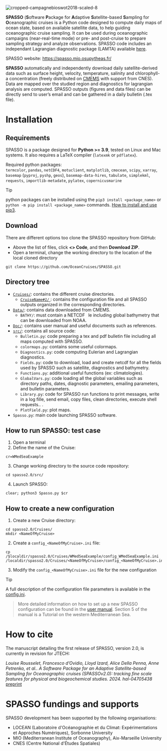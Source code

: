 ![cropped-campagnebioswot2018-scaled-8](https://user-images.githubusercontent.com/48068153/229452531-b29daedb-bbdb-498f-9d7e-f339390a5c9d.jpg)

**SPASSO** (**S**oftware **P**ackage for **A**daptive **S**atellite-based **S**ampling for **O**ceanographic cruises is a Python code designed to compute daily maps of ocean state, based on available satellite data, to help guiding oceanographic cruise sampling. It can be used during oceanographic campaigns (near-real-time mode) or pre- and post-cruise to prepare sampling strategy and analyze observations. SPASSO code includes an independant Lagrangian diagnostic package (LAMTA) available <a href="https://github.com/rousseletL/lamtaLR" target="_blank">here</a>.

SPASSO website: https://spasso.mio.osupytheas.fr/

**SPASSO** automatically and independently download daily satellite-derived data such as surface height, velocity, temperature, salinity and chlorophyll-a
concentration (freely distributed on [CMEMS](https://data.marine.copernicus.eu/products) with support from CNES). Data are mapped over the studied region and diagnostics for lagrangian analysis are computed.
SPASSO outputs (figures and data files) can be directly send to user’s email and can be gathered in
a daily bulletin (.tex file).

# Installation
## Requirements
SPASSO is a package designed for **Python >= 3.9**, tested on Linux and Mac systems. It also requires a LaTeX compiler (`latexmk` or `pdflatex`).

Required python packages:\
`termcolor`, `pandas`, `netCDF4`, `motuclient`, `matplotlib`, `cmocean`, `scipy`, `xarray`, `basemap` (`pyproj`, `pyshp`, `geos`), `basemap-data-hires`, `tabulate`, `simplekml`, `requests`, `importlib-metadate`, `pylatex`, `copernicusmarine`

> [!TIP]
> python packages can be installed using the `pip3 install <package_name>` or `python -m pip install <package_name>` commands. [How to install and use pip3](https://www.activestate.com/resources/quick-reads/how-to-install-and-use-pip3/#:~:text=Pip3%20is%20the%20official%20package,in%20the%20Python%20standard%20library.).

## Download  
There are different options too clone the SPASSO repository from GitHub:
- Above the list of files, click **<> Code**, and then **Download ZIP**.
- Open a terminal, change the working directory to the location of the local cloned directory
```
git clone https://github.com/OceanCruises/SPASSO.git 
```

## Directory tree
- [`Cruises/`](Cruises/): contains the different cruise directories.
    - [ *`CruiseName#1/`* ](WMedSeaExample/): contains the configuration file and all SPASSO outputs organized in the corresponding directories.
- [`Data/`](Data/): contains data downloaded from CMEMS.
    - `BATHY/`: must contain a NETCDF  le including global bathymetry that can
be downloaded from NOAA.
- [`Doc/`](Doc/): contains user manual and useful documents such as references.
- [`src/`](src/): contains all source code:
    - `Bulletin.py`: code preparing a tex and pdf bulletin file including all
maps computed with SPASSO.
    - `colormaps.py`: contains some useful colormaps.
    - `Diagnostics.py`: code computing Eulerian and Lagrangian diagnostics.
    - `Fields.py`: code to download, load and create netcdf for all the fields
used by SPASSO such as satellite, diagnostics and bathymetry.
    - `Functions.py`: additional useful functions (ex: climatologies).
    - `GlobalVars.py`: code loading all the global variables such as directory paths, dates, diagnostic parameters,
emailing parameters, and bulletin parameters.
    - `Library.py`: code for SPASSO run functions to print messages,
write in a log fille, send email, copy files, clean directories, execute shell requests..
.
    - `PlotField.py`: plot maps.
- `Spasso.py`: main code launching SPASSO software.

## How to run SPASSO: test case
1. Open a terminal
2. Define the name of the Cruise:
```
cr=WMedSeaExample
```
3. Change working directory to the source code repository:
```
cd spasso2.0/src/
```
4. Launch SPASSO:
```
clear; python3 Spasso.py $cr
```

## How to create a new configuration
1. Create a new Cruise directory:
```
cd spasso2.0/Cruises/
mkdir <NameOfMyCruise>
```
2. Create a `config_<NameOfMyCruise>.ini` file:
```
cp /$localdir/spasso2.0/Cruises/WMedSeaExample/config_WMedSeaExample.ini /localdir/spasso2.0/Cruises/<NameOfMyCruise>/config_<NameOfMyCruise>.ini
```
3. Modify the `config_<NameOfMyCruise>.ini` file for the new configuration
> [!TIP]
> A full description of the configuration file parameters is available in the [config.ini](config.ini).

> More detailed information on how to set up a new SPASSO configuration can be found in the [user manual](Doc/usermanual.pdf). Section 5 of the manual is a Tutorial on the western Mediterranean Sea.

# How to cite

The manuscript detailing the first release of SPASSO, version 2.0, is currently in revision for JTECH:

*Louise Rousselet, Francesco d’Ovidio, Lloyd Izard, Alice Della Penna, Anne Petrenko, et al.. A
Software Package for an Adaptive Satellite-based Sampling for Oceanographic cruises (SPASSOv2.0):
tracking fine scale features for physical and biogeochemical studies. 2024. hal-04705438* [preprint](https://hal.science/hal-04705438v1/file/software.pdf)

# SPASSO fundings and supports
SPASSO development has been supported by the following organisations:
- LOCEAN (Laboratoire d'Océanographie et du Climat: Expérimentations et Approches Numériques), Sorbonne University
- MIO (Mediterranean Institute of Oceanography), Aix-Marseille University
- CNES (Centre National d'Études Spatiales)
